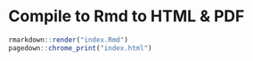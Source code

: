 
# Compile to Rmd to HTML & PDF

```r
rmarkdown::render("index.Rmd")
pagedown::chrome_print("index.html")
```